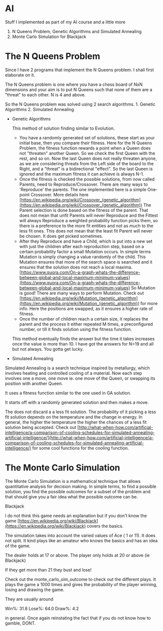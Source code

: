 # AI
Stuff I implemented as part of my AI course and a little more
1. N Queens Problem, Genetic Algorithms and Simulated Annealing
2. Monte Carlo Simulation for Blackjack

# The N Queens Problem
Since I have 2 programs that implement the N Queens problem. I shall first elaborate on it.

The N Queens problem is one where you have a chess board of NxN dimensions and your aim is to put N Queens such that none of them are a "threat" to each other. N is 4 and above.

So the N Queens problem was solved using 2 search algorithms. 1. Genetic Algorithms 2. Simulated Annealing
- Genetic Algorithms

  This method of solution finding similar to Evolution.
  - You have a randomly generated set of solutions, these start as your initial base, then you compare their fitness. Here for the N Queens Problem, the fitness function rewards a point when a Queen does not "threaten" another Queen. So we check the first Queen with the rest, and so on. Now the last Queen does not really threaten anyone, as we are considering threats from the Left side of the board to the Right, and a "threat" is a bidirectional "effect". So the last Queen is ignored and the maximum fitness it can achieve is always N-1.
  - Once the fitness is checked the possible solutions, from now called Parents, need to Reproduce/Crossover. There are many ways to 'Reproduce' the parents. The one implemented here is a simple One-point Crossover. More details here [https://en.wikipedia.org/wiki/Crossover_(genetic_algorithm](https://en.wikipedia.org/wiki/Crossover_(genetic_algorithm)) The Parent selection is done based on the fitness of the parent. That does not mean that unfit Parents will never Reproduce and the Fittest will always Reproduce a weighted probability function picks them, so there is a preference to the more fit entities and not as much to the less fit ones. This does not mean that the least fit Parent will never be chosen. It does get picked sometimes.
  - After they Reproduce and have a Child, which is put into a new set with just the children after each reproduction step, based on a certain probability factor a small Mutation occurs. In simple terms Mutation is simply changing a value randomly of the child. This Mutation ensures that more of the search space is searched and it ensures that the solution does not reach a local maxima. [https://www.quora.com/On-a-graph-whats-the-difference-between-global-and-local-maximum-minimum-values](https://www.quora.com/On-a-graph-whats-the-difference-between-global-and-local-maximum-minimum-values) So Mutation is good! There are many ways to perform Mutation. Check out [https://en.wikipedia.org/wiki/Mutation_(genetic_algorithm](https://en.wikipedia.org/wiki/Mutation_(genetic_algorithm)) for more info. Here the positions are swapped, as it ensures a higher rate of fitness.
  - Once the number of children reach a certain size, it replaces the parent and the process it either repeated M times, a preconfigured number, or till it finds solution using the fitness function.

  This method eventually finds the answer but the time it takes increases once the value is more than 10. I have got the answers for N=19 and all but not always. You gotta get lucky.

- Simulated Annealing

Simulated Annealing is a search technique inspired by metallurgy, which involves heating and controlled cooling of a material. Now each step involves one a move, one move ie. one move of the Queen, or swapping its position with another Queen.

It uses a fitness function similar to the one used in GA solution.

It starts off with a randomly generated solution and then makes a move.

The does not discard a a less fit solution. The probability of it picking a less fit solution depends on the temperature and the change in energy. In general, the higher the temperature the higher the chances of a less fit solution being accepted. Check out [http://what-when-how.com/artificial-intelligence/a-comparison-of-cooling-schedules-for-simulated-annealing-artificial-intelligence/](http://what-when-how.com/artificial-intelligence/a-comparison-of-cooling-schedules-for-simulated-annealing-artificial-intelligence/) for some cool functions for the cooling function.

# The Monte Carlo Simulation
The Monte Carlo Simulation is a mathematical technique that allows quantitative analysis for decision making. In simple terms, to find a possible solution, you find the possible outcomes for a subset of the problem and that should give you a fair idea what the possible outcome can be.

Blackjack

I do not think this game needs an explanation but if you don't know the game [https://en.wikipedia.org/wiki/Blackjack](https://en.wikipedia.org/wiki/Blackjack) covers the basics.

The simulation takes into account the varied values of Ace ( 1 or 11). It does not split. It kind plays like an amateur who knows the basics and has an idea of  the game.

The dealer holds at 17 or above. The player only holds at 20 or above (ie Blackjack)

If they get more than 21 they bust and lose!

Check out the monte_carlo_sim_outcome to check out the different plays. It plays the game a 1000 times and gives the probability of the player winning, losing and drawing the game.

They are usually around

Win%: 31.8 Lose%: 64.0 Draw%: 4.2

in general. Once again reinstating the fact that if you do not know how to gamble, DONT.
